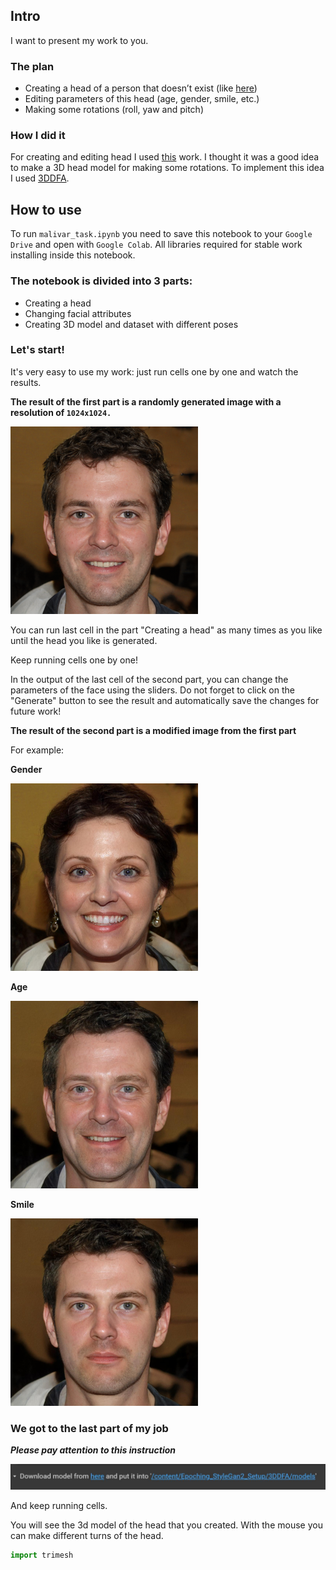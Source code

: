 ## **Intro**
I want to present my work to you.

### **The plan**
- Creating a head of a person that doesn’t exist (like [here](https://thispersondoesnotexist.com))
- Editing parameters of this head (age, gender, smile, etc.)
- Making some rotations (roll, yaw and pitch)

### **How I did it**
For creating and editing head I used [this](https://github.com/AmarSaini/Epoching_StyleGan2_Setup) work.
I thought it was a good idea to make a 3D head model for making some rotations. To implement this idea I used [3DDFA](https://github.com/3D-Face/3DDFA_V2).

## **How to use**

To run `malivar_task.ipynb` you need to save this notebook to your `Google Drive` and open with `Google Colab`.
All libraries required for stable work installing inside this notebook.

### The notebook is divided into 3 parts:
- Creating a head
- Changing facial attributes
- Creating 3D model and dataset with different poses

### **Let's start!**
It's very easy to use my work: just run cells one by one and watch the results.

**The result of the first part is a randomly generated image with a resolution of `1024x1024.`**

![](https://github.com/MatthewRomanishin/malivar_task/blob/main/examples/first_face_300x300.png)

You can run last cell in the part "Creating a head" as many times as you like until the head you like is generated.

Keep running cells one by one!

In the output of the last cell of the second part, you can change the parameters of the face using the sliders. 
Do not forget to click on the "Generate" button to see the result and automatically save the changes for future work!

**The result of the second part is a modified image from the first part**

For example:

**Gender**

![](https://github.com/MatthewRomanishin/malivar_task/blob/main/examples/gender_300x300.png)

**Age**

![](https://github.com/MatthewRomanishin/malivar_task/blob/main/examples/age_300x300.png)

**Smile**

![](https://github.com/MatthewRomanishin/malivar_task/blob/main/examples/smile_300x300.png)

### We got to the last part of my job

***Please pay attention to this instruction***

![](https://github.com/MatthewRomanishin/malivar_task/blob/main/examples/instruction.JPG)

And keep running cells.

You will see the 3d model of the head that you created. With the mouse you can make different turns of the head.

```Python 
import trimesh

```










